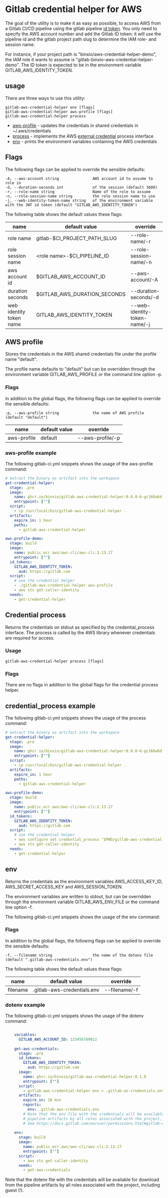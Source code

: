 Gitlab credential helper for AWS
=================================
The goal of the utility is to make it as easy as possible, to access AWS from a Gitlab CI/CD pipeline using the gitlab pipeline [id token](https://docs.gitlab.com/ee/ci/secrets/id_token_authentication.html).
You only need to specify the AWS account number and add the Gitlab ID token: it will use the pipeline id and the 
gitlab project path slug to determine the IAM role- and session name. 

For instance, if your project path is  "binxio/aws-credential-helper-demo", the IAM role it wants to assume is
"gitlab-binxio-aws-credential-helper-demo". The ID token is expected to be in the environment
variable GITLAB_AWS_IDENTITY_TOKEN.

## usage
There are three ways to use this utility:
```
gitlab-aws-credential-helper env [flags]
gitlab-aws-credential-helper aws-profile [flags]
gitlab-aws-credential-helper process
```

- [aws-profile](#aws-profile) - updates the credentials in shared credentials in ~/.aws/credentials
- [process](#credential-process) - implements the AWS [external credential](https://docs.aws.amazon.com/cli/latest/userguide/cli-configure-sourcing-external.html) process interface
- [env](#env) - prints the environment variables containing the AWS credentials


## Flags
The following flags can be applied to override the sensible defaults:
```text
-A, --aws-account string               AWS account id to assume to role in
-d, --duration-seconds int             of the session (default 3600)
-r, --role-name string                 Name of the role to assume
-n, --role-session-name string         the role session name to use
-j, --web-identity-token-name string   of the environment variable with the JWT id token (default "GITLAB_AWS_IDENTITY_TOKEN")
```

The following table shows the default values these flags:

| name                    | default value                  | override                     |
|-------------------------|--------------------------------|------------------------------|
| role name               | gitlab-$CI_PROJECT_PATH_SLUG   | --role-name/-r               |
| role session name       | &lt;role name>-$CI_PIPELINE_ID | --role-session-name/-n       |
| aws account id          | $GITLAB_AWS_ACCOUNT_ID         | --aws-account/-A             |
| duration seconds        | $GITLAB_AWS_DURATION_SECONDS   | --duration-seconds/-d        |
| web identity token name | GITLAB_AWS_IDENTITY_TOKEN      | --web-identity-token-name/-j |


## AWS profile
Stores the credentials in the AWS shared credentials file under the profile name "default".

The profile name defaults to "default"  but can be overridden through the environment
variable GITLAB_AWS_PROFILE or the command line option -p.

### Flags
In addition to the global flags, the following flags can be applied to override the sensible defaults:
```text
-p, --aws-profile string               the name of AWS profile (default "default")
```

| name        | default value | override         |
|-------------|---------------|------------------|
| aws-profile | default       | --aws-profile/-p |

### aws-profile example
The following gitlab-ci.yml snippets shows the usage of the aws-profile command:

```yaml
# extract the binary as artifact into the workspace
get-credential-helper:
  stage: .pre
  image:
    name: ghcr.io/binxio/gitlab-aws-credential-helper:0.0.0-6-gc168a6d
    entrypoint: [""]
  script:
    - cp /usr/local/bin/gitlab-aws-credential-helper .
  artifacts:
    expire_in: 1 hour
    paths:
      - gitlab-aws-credential-helper

aws-profile-demo:
  stage: build
  image:
    name: public.ecr.aws/aws-cli/aws-cli:2.13.17
    entrypoint: [""]
  id_tokens:
    GITLAB_AWS_IDENTITY_TOKEN:
      aud: https://gitlab.com
  script:
    # use the credential helper
    - ./gitlab-aws-credential-helper aws-profile
    - aws sts get-caller-identity
  needs:
    - get-credential-helper
```

## Credential process
Returns the credentials on stdout as specified by the credential_process interface. The process is called
by the AWS library whenever credentials are required for access.

### Usage
`gitlab-aws-credential-helper process [flags]`

### Flags
There are no flags in addition to the global flags for the credential process helper.

## credential_process example
The following gitlab-ci.yml snippets shows the usage of the process command:

```yaml
# extract the binary as artifact into the workspace
get-credential-helper:
  stage: .pre
  image:
    name: ghcr.io/binxio/gitlab-aws-credential-helper:0.0.0-6-gc168a6d
    entrypoint: [""]
  script:
    - cp /usr/local/bin/gitlab-aws-credential-helper .
  artifacts:
    expire_in: 1 hour
    paths:
      - gitlab-aws-credential-helper

aws-profile-demo:
  stage: build
  image:
    name: public.ecr.aws/aws-cli/aws-cli:2.13.17
    entrypoint: [""]
  id_tokens:
    GITLAB_AWS_IDENTITY_TOKEN:
      aud: https://gitlab.com
  script:
    # use the credential helper
    - aws configure set credential_process "$PWD/gitlab-aws-credential-helper process"
    - aws sts get-caller-identity
  needs:
    - get-credential-helper
```

## env
Returns the credentials as the environment variables AWS_ACCESS_KEY_ID, AWS_SECRET_ACCESS_KEY
and AWS_SESSION_TOKEN.

The environment variables are written to stdout, but can be overridden through the environment
variable GITLAB_AWS_ENV_FILE or the command line option -f.

The following gitlab-ci.yml snippets shows the usage of the env command:

### Flags
In addition to the global flags, the following flags can be applied to override the sensible defaults:
```text
-f, --filename string                  the name of the dotenv file (default ".gitlab-aws-credentials.env")
```
The following table shows the default values these flags:

| name                    | default value                  | override                     |
|-------------------------|--------------------------------|------------------------------|
| filename                | .gitlab-aws-credentials.env    | --filename/-f                |


### dotenv example
The following gitlab-ci.yml snippets shows the usage of the dotenv command:
```yaml

	variables:
	  GITLAB_AWS_ACCOUNT_ID: 123456789012
	
	get-aws-credentials:
	  stage: .pre
	  id_tokens:
		GITLAB_AWS_IDENTITY_TOKEN:
		  aud: https://gitlab.com
	  image:
		name: ghcr.io/binxio/gitlab-aws-credential-helper:0.1.0
		entrypoint: [""]
	  script:
		- gitlab-aws-credential-helper env > .gitlab-as-credentials.env
	  artifacts:
		expire_in: 10 min
		reports:
		  env: .gitlab-aws-credentials.env
        # Note that the env file with the credentials will be available for download from the
        # pipeline artifacts by all roles associated with the project, including guest (!).
        # See https://docs.gitlab.com/ee/user/permissions.html#gitlab-cicd-permissions
	
	env:
	  stage: build
	  image:
		name: public.ecr.aws/aws-cli/aws-cli:2.13.17
		entrypoint: [""]
	  script:
		- aws sts get-caller-identity
	  needs:
		- get-aws-credentials
```
Note that the dotenv file with the credentials will be available for download from the pipeline artifacts
by all roles associated with the project, including guest (!).

